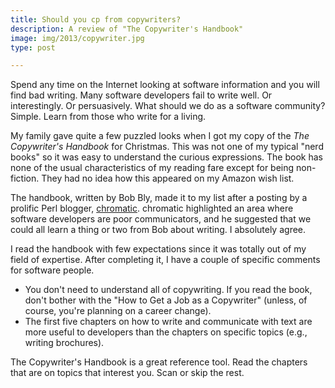 ```yaml
---
title: Should you cp from copywriters?
description: A review of "The Copywriter's Handbook"
image: img/2013/copywriter.jpg
type: post

---
```

Spend any time on the Internet looking at software information and you will
find bad writing. Many software developers fail to write well. Or
interestingly. Or persuasively. What should we do as a software community?
Simple. Learn from those who write for a living.

My family gave quite a few puzzled looks when I got my copy of the *The
Copywriter's Handbook* for Christmas. This was not one of my typical "nerd
books" so it was easy to understand the curious expressions. The book has none
of the usual characteristics of my reading fare except for being non-fiction.
They had no idea how this appeared on my Amazon wish list.

The handbook, written by Bob Bly, made it to my list after a posting by a
prolific Perl blogger, [chromatic][chr]. chromatic highlighted an area where
software developers are poor communicators, and he suggested that we could all
learn a thing or two from Bob about writing. I absolutely agree.

[chr]: http://modernperlbooks.com/mt/2011/11/promoting-perls-features-versus-benefits.html

I read the handbook with few expectations since it was totally out of my field
of expertise. After completing it, I have a couple of specific comments for
software people.

* You don't need to understand all of copywriting. If you read the book, don't
  bother with the "How to Get a Job as a Copywriter" (unless, of course, you're
  planning on a career change).
* The first five chapters on how to write and communicate with text are more
  useful to developers than the chapters on specific topics (e.g., writing
  brochures).

The Copywriter's Handbook is a great reference tool. Read the chapters that are
on topics that interest you. Scan or skip the rest.
